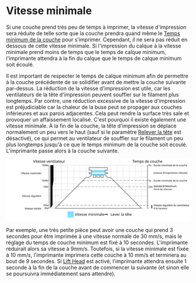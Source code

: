 Vitesse minimale
====
Si une couche prend très peu de temps à imprimer, la vitesse d'impression sera réduite de telle sorte que la couche prendra quand même le [Temps minimum de la couche](cool_min_layer_time.md) pour s'imprimer. Cependant, il ne sera pas réduit en dessous de cette vitesse minimale. Si l'impression du calque à la vitesse minimale prend moins de temps que le temps de calque minimum, l'imprimante attendra à la fin du calque que le temps de calque minimum soit écoulé.

Il est important de respecter le temps de calque minimum afin de permettre à la couche précédente de se solidifier avant de mettre la couche suivante par-dessus. La réduction de la vitesse d'impression est utile, car les ventilateurs de la tête d'impression peuvent souffler sur le filament plus longtemps. Par contre, une réduction excessive de la vitesse d'impression est préjudiciable car la chaleur de la buse peut se propager aux couches inférieures et aux parois adjacentes. Cela peut rendre la surface très sale et provoquer un affaissement localisé. C'est pourquoi il existe également une vitesse minimale. À la fin de la couche, la tête d'impression se déplace normalement un peu vers le haut (sauf si le paramètre [Relever la tête](cool_lift_head.md) est désactivé), ce qui permet au ventilateur de souffler sur le filament un peu plus longtemps jusqu'à ce que le temps minimum de la couche soit écoulé. L'imprimante passe alors à la couche suivante.

![Quelle vitesse de ventilateur est utilisée](../images/cool_fan_speed_fr.svg)

Par exemple, une très petite pièce peut avoir une couche qui prend 3 secondes pour être imprimée à une vitesse normale de 30 mm/s, mais le réglage du temps de couche minimum est fixé à 10 secondes. L'imprimante réduirait alors sa vitesse à 9mm/s. Toutefois, si la vitesse minimale est fixée à 10 mm/s, l'imprimante imprimera cette couche à 10 mm/s et terminera au bout de 9 secondes. Si [Lift Head](cool_lift_head.md) est activé, l'imprimante attendra ensuite 1 seconde à la fin de la couche avant de commencer la suivante (et sinon elle se poursuivra immédiatement sans attendre).
